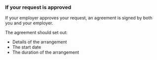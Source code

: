 ###  **If your request is approved**

If your employer approves your request, an agreement is signed by both you and
your employer.

The agreement should set out:

  * Details of the arrangement 
  * The start date 
  * The duration of the arrangement 
